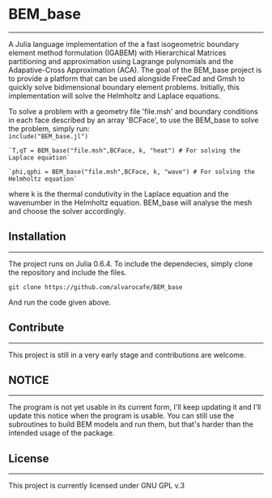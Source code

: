 # BEM_base
---
A Julia language implementation of the a fast isogeometric boundary element method formulation (IGABEM) with Hierarchical Matrices partitioning and approximation using Lagrange polynomials and the Adapative-Cross Approximation (ACA). 
The goal of the BEM_base project is to provide a platform that can be used alongside FreeCad and Gmsh to quickly solve bidimensional boundary element problems.
Initially, this implementation will solve the Helmholtz and Laplace equations.

To solve a problem with a geometry file 'file.msh' and boundary conditions in each face described by an array 'BCFace', to use the BEM_base to solve the problem, simply run:  
    `include("BEM_base.jl")`

    `T,qT = BEM_base("file.msh",BCFace, k, "heat") # For solving the Laplace equation`

    `phi,qphi = BEM_base("file.msh",BCFace, k, "wave") # For solving the Helmholtz equation`  

where k is the thermal condutivity in the Laplace equation and the wavenumber in the Helmholtz equation.
BEM_base will analyse the mesh and choose the solver accordingly.

## Installation
---
The project runs on Julia 0.6.4. To include the dependecies, simply clone the repository and include the files.  

    git clone https://github.com/alvarocafe/BEM_base
And run the code given above.

## Contribute
---
This project is still in a very early stage and contributions are welcome.

## NOTICE
---
The program is not yet usable in its current form, I'll keep updating it and I'll update this notice when the program is usable. You can still use the subroutines to build BEM models and run them, but that's harder than the intended usage of the package. 

## License
---
This project is currently licensed under GNU GPL v.3
